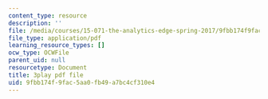 ```yaml
---
content_type: resource
description: ''
file: /media/courses/15-071-the-analytics-edge-spring-2017/9fbb174f9fac5aa0fb49a7bc4cf310e4_suHTm7R7kfQ.pdf
file_type: application/pdf
learning_resource_types: []
ocw_type: OCWFile
parent_uid: null
resourcetype: Document
title: 3play pdf file
uid: 9fbb174f-9fac-5aa0-fb49-a7bc4cf310e4
---
```

